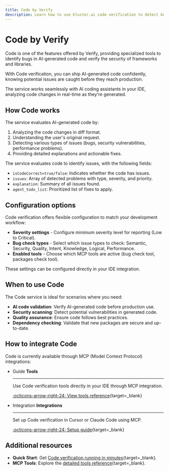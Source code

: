 ```yaml
---
title: Code by Verify
description: Learn how to use kluster.ai code verification to detect bugs and security issues in AI-generated code using kluster.ai's specialized Verify.
---
```


# Code by Verify

Code is one of the features offered by Verify, providing specialized tools to identify bugs in AI-generated code and verify the security of frameworks and libraries.

With Code verification, you can ship AI-generated code confidently, knowing potential issues are caught before they reach production.

The service works seamlessly with AI coding assistants in your IDE, analyzing code changes in real-time as they're generated.

## How Code works

The service evaluates AI-generated code by:

1. Analyzing the code changes in diff format.
2. Understanding the user's original request.
3. Detecting various types of issues (bugs, security vulnerabilities, performance problems).
4. Providing detailed explanations and actionable fixes.

The service evaluates code to identify issues, with the following fields:

- `isCodeCorrect=true/false`: Indicates whether the code has issues.
- `issues`: Array of detected problems with type, severity, and priority.
- `explanation`: Summary of all issues found.
- `agent_todo_list`: Prioritized list of fixes to apply.

## Configuration options

Code verification offers flexible configuration to match your development workflow:

- **Severity settings** - Configure minimum severity level for reporting (Low to Critical).
- **Bug check types** - Select which issue types to check: Semantic, Security, Quality, Intent, Knowledge, Logical, Performance.
- **Enabled tools** - Choose which MCP tools are active (bug check tool, packages check tool).

These settings can be configured directly in your IDE integration.

## When to use Code

The Code service is ideal for scenarios where you need:

- **AI code validation**: Verify AI-generated code before production use.
- **Security scanning**: Detect potential vulnerabilities in generated code.
- **Quality assurance**: Ensure code follows best practices.
- **Dependency checking**: Validate that new packages are secure and up-to-date.

## How to integrate Code

Code is currently available through MCP (Model Context Protocol) integrations:

<div class="grid cards" markdown>

-   <span class="badge guide">Guide</span> __Tools__

    ---

    Use Code verification tools directly in your IDE through MCP integration.

    [:octicons-arrow-right-24: View tools reference](/verify/code/tools/){target=_blank}

-   <span class="badge integration">Integration</span> __Integrations__

    ---

    Set up Code verification in Cursor or Claude Code using MCP.

    [:octicons-arrow-right-24: Setup guide](/verify/code/integrations/){target=_blank}

</div>

## Additional resources

- **Quick Start**: Get [Code verification running in minutes](/verify/quickstart/code/){target=_blank}.
- **MCP Tools**: Explore the [detailed tools reference](/verify/code/tools/){target=_blank}.
